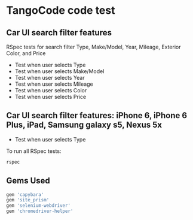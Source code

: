 # TangoCode code test

## Car UI search filter features

RSpec tests for search filter Type, Make/Model, Year, Mileage, Exterior Color, and Price

* Test when user selects Type
* Test when user selects Make/Model
* Test when user selects Year
* Test when user selects Mileage
* Test when user selects Color
* Test when user selects Price


## Car UI search filter features: iPhone 6, iPhone 6 Plus, iPad, Samsung galaxy s5, Nexus 5x

* Test when user selects Type

To run all RSpec tests:

```bash
rspec
```


## Gems Used

```ruby
gem 'capybara'
gem 'site_prism'
gem 'selenium-webdriver'
gem 'chromedriver-helper'
```

